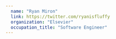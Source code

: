 ```yaml
---
  name: "Ryan Miron"
  link: https://twitter.com/ryanisfluffy
  organization: "Elsevier"
  occupation_title: "Software Engineer"
---
```

